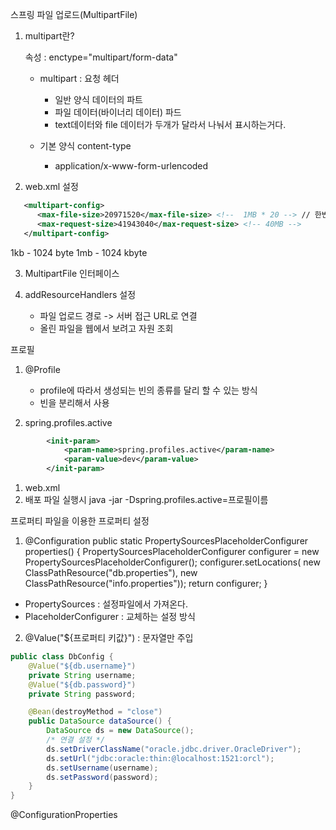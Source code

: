 스프링 파일 업로드(MultipartFile)
1. multipart란?
   <form> 속성 : enctype="multipart/form-data"

    - multipart : 요청 헤더
        - 일반 양식 데이터의 파트
        - 파일 데이터(바이너리 데이터) 파드
        - text데이터와 file 데이터가 두개가 달라서 나눠서 표시하는거다.

   - 기본 양식 content-type
       - application/x-www-form-urlencoded
2. web.xml 설정
```xml
   <multipart-config>
      <max-file-size>20971520</max-file-size> <!--  1MB * 20 --> // 한번에 보내는 파일 용량 제한
      <max-request-size>41943040</max-request-size> <!-- 40MB -->
   </multipart-config>
```
1kb - 1024 byte
1mb - 1024 kbyte

3. MultipartFile 인터페이스

4. addResourceHandlers 설정
    - 파일 업로드 경로 -> 서버 접근 URL로 연결
    - 올린 파일을 웹에서 보려고 자원 조회

프로필
1. @Profile
   - profile에 따라서 생성되는 빈의 종류를 달리 할 수 있는 방식
   - 빈을 분리해서 사용

2. spring.profiles.active
```xml
        <init-param>
            <param-name>spring.profiles.active</param-name>
            <param-value>dev</param-value>
        </init-param>
```
1) web.xml
2) 배포 파일 실행시
   java -jar -Dspring.profiles.active=프로필이름

프로퍼티 파일을 이용한 프로퍼티 설정

1. @Configuration
   public static PropertySourcesPlaceholderConfigurer properties() {
   PropertySourcesPlaceholderConfigurer configurer = new PropertySourcesPlaceholderConfigurer();
   configurer.setLocations(
   new ClassPathResource("db.properties"),
   new ClassPathResource("info.properties"));
   return configurer;
   }

- PropertySources : 설정파일에서 가져온다.
- PlaceholderConfigurer : 교체하는 설정 방식


2. @Value("${프로퍼티 키값}") : 문자열만 주입
```java
public class DbConfig {
    @Value("${db.username}")
    private String username;
    @Value("${db.password}")
    private String password;

    @Bean(destroyMethod = "close")
    public DataSource dataSource() {
        DataSource ds = new DataSource();
        /* 연결 설정 */
        ds.setDriverClassName("oracle.jdbc.driver.OracleDriver");
        ds.setUrl("jdbc:oracle:thin:@localhost:1521:orcl");
        ds.setUsername(username);
        ds.setPassword(password);
    }
}
```

@ConfigurationProperties